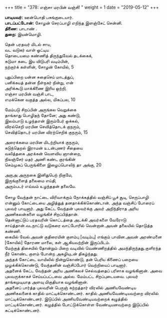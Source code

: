 ﻿+++
title = "378: எஞ்சா மரபின் வஞ்சி!  "
weight = 1
date = "2019-05-12"
+++

**பாடியவர்:** ஊன்பொதி பசுங்குடையார்.  
**பாடப்பட்டோன்:** சோழன் செரப்பாழி எறிந்த இளஞ்சேட் சென்னி.  
**திணை:** பாடாண் .  
**துறை:** இயன்மொழி.  
  
தென் பரதவர் மிடல் சாய,  
வட வடுகர் வாள் ஓட்டிய  
தொடையமை கண்ணித் திருந்துவேல் தடக்கைக்,  
கடுமா கடை இய விடுபரி வடிம்பின்,  
நற்றார்க் கள்ளின், சோழன் கோயில், 5  
  
புதுப்பிறை யன்ன சுதைசெய் மாடத்துப்,  
பனிக்கயத் தன்ன நீள்நகர் நின்று, என்  
அரிக்கூடு மாக்கிணை இரிய ஒற்றி,  
எஞ்சா மரபின் வஞ்சி பாட,  
எமக்கென வகுத்த அல்ல, மிகப்பல, 10  
  
மேம்படு சிறப்பின் அருங்கல வெறுக்கை  
தாங்காது பொழிதந் தோனே; அது கண்டு,  
இலம்பாடு உழந்தஎன் இரும்பேர் ஒக்கல்,  
விரல்செறி மரபின செவித்தொடக் குநரும்,  
செவித்தொடர் மரபின விரற்செறிக் குநரும், 15  
  
அரைக்கமை மரபின மிடற்றியாக் குநரும்,  
கடுந்தெறல் இராமன் உடன்புணர் சீதையை  
வலித்தகை அரக்கன் வெளவிய ஞான்றை,  
நிலஞ்சேர் மதர் அணி கண்ட குரங்கின்  
செம்முகப் பெருங்கிளை இழைப்பொலிந் தா அங்கு, 20  
  
அறாஅ அருநகை இனிதுபெற் றிகுமே,  
இருங்குளைத் தலைமை எய்தி,  
அரும்படர் எவ்வம் உழந்ததன் தலையே.  
   
சோழ வேந்தன் நாட்டை விரிவாக்கும் நோக்கத்தில் வஞ்சிப் பூச் சூடி, செருப்பாழி என்னும் கோட்டையை அழித்துத் தனதாக்கிக்கொண்டான். அந்த வஞ்சிப் போரைப் புலவர் பாடினார். அது கேட்ட வேந்தன் புலவர்க்கு அவர் அறிந்திராத அரிய அணிகலன்களை வழங்கிச் சிறப்பித்தான்.  
தென்னாட்டுப் பரதவரின் கொட்டத்தை அடக்கி அவர்களை வேரோடு சாய்த்தான்.வடநாட்டு வடுகரை வாட்போரில் வென்றான்.அவன் தலையில் தொடுத்த கண்ணி.  
கையில் வேல்.அவன் குதிரையின் குளம்பு [வடிம்பு] எங்கும் பாவின.அவன் அரண்மனை [கோயில்] தோரண மாலை, கள் ஆகியவற்றின் இருப்பிடம்.  
மேற்குத் திசையில் தோன்றும் பிறை வடிவில் வெண்ணிறத்தில் அமந்திருந்தது.குளிரந்த நீர் கொண்ட குளம் போன்ற அகழியுடன் திகழ்ந்தது.  
அந்தக் கோட்டை வாயிலில் நின்றுகொண்டு, தன் பெரிய கிணைப் பறையை முழக்கிக்கொண்டு, வேந்தனின் வஞ்சிப்போர் வெற்றியைப் பாடினார்.  
அதனைக் கேட்ட வேந்தன் அரிய அணிகலச் செல்வத்தைப் பரிசாக வழங்கினான். அவை புலவருக்காகச் செய்யப்பட்டவை அல்ல. மேம்பட்ட சிறப்புடையவை. புலவர் தாங்கமுடியாத அளவு மிகுதியாக வழங்கினான்.  
அதனைப் பார்த்த புலவரின் பெருஞ் சுற்றத்தார் விரலில் அணியவேண்டிய அணிகலனைக் காதில் மாட்டிக்கொண்டனர். காதில் அணியவேண்டியவற்றை விரலில் மாட்டிக்கொண்டனர். இடுப்பில் அணியவேண்டியவற்றைக் கழுத்தில் மாட்டிக்கொண்டனர். கழுத்தில் போட்டுக்கொள்ள வேண்டியனவற்றை இடுப்பில் கட்டிக்கொண்டனர்.  
